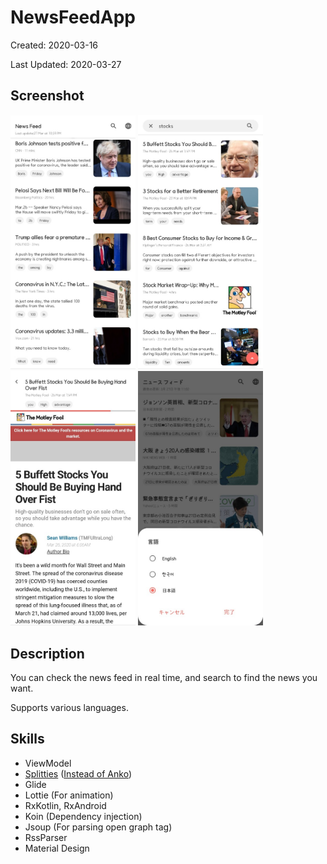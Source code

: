 # NewsFeedApp

Created: 2020-03-16

Last Updated: 2020-03-27

## Screenshot

<img src="screenshot/NewsFeedApp1.jpg" width="200"> <img src="screenshot/NewsFeedApp2.jpg" width="200"> <img src="screenshot/NewsFeedApp3.jpg" width="200"> <img src="screenshot/NewsFeedApp4.jpg" width="200">

## Description

You can check the news feed in real time, and search to find the news you want.

Supports various languages.

## Skills

* ViewModel
* [Splitties](https://github.com/LouisCAD/Splitties) ([Instead of Anko](https://github.com/Kotlin/anko/blob/master/GOODBYE.md))
* Glide
* Lottie (For animation)
* RxKotlin, RxAndroid
* Koin (Dependency injection)
* Jsoup (For parsing open graph tag)
* RssParser
* Material Design
